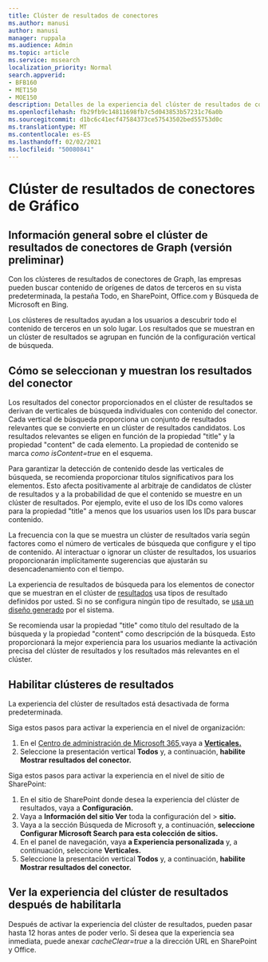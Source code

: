 ```yaml
---
title: Clúster de resultados de conectores
ms.author: manusi
author: manusi
manager: ruppala
ms.audience: Admin
ms.topic: article
ms.service: mssearch
localization_priority: Normal
search.appverid:
- BFB160
- MET150
- MOE150
description: Detalles de la experiencia del clúster de resultados de conectores
ms.openlocfilehash: fb29fb9c14811698fb7c5d043853b57231c76a0b
ms.sourcegitcommit: d1bc6c41ecf47584373ce57543502bed55753d0c
ms.translationtype: MT
ms.contentlocale: es-ES
ms.lasthandoff: 02/02/2021
ms.locfileid: "50080841"
---
```

# <a name="graph-connectors-result-cluster"></a>Clúster de resultados de conectores de Gráfico

## <a name="overview-of-the-graph-connectors-result-cluster-preview"></a>Información general sobre el clúster de resultados de conectores de Graph (versión preliminar)  

Con los clústeres de resultados de conectores de Graph, las  empresas pueden buscar contenido de orígenes de datos de terceros en su vista predeterminada, la pestaña Todo, en SharePoint, Office.com y Búsqueda de Microsoft en Bing.

Los clústeres de resultados ayudan a los usuarios a descubrir todo el contenido de terceros en un solo lugar. Los resultados que se muestran en un clúster de resultados se agrupan en función de la configuración vertical de búsqueda.

## <a name="how-connector-results-are-selected-and-displayed"></a>Cómo se seleccionan y muestran los resultados del conector

Los resultados del conector proporcionados en el clúster de resultados se derivan de verticales de búsqueda individuales con contenido del conector. Cada vertical de búsqueda proporciona un conjunto de resultados relevantes que se convierte en un clúster de resultados candidatos. Los resultados relevantes se eligen en función de la propiedad "title" y la propiedad "content" de cada elemento. La propiedad de contenido se marca *como isContent=true* en el esquema.

Para garantizar la detección de contenido desde las verticales de búsqueda, se recomienda proporcionar títulos significativos para los elementos. Esto afecta positivamente al arbitraje de candidatos de clúster de resultados y a la probabilidad de que el contenido se muestre en un clúster de resultados. Por ejemplo, evite el uso de los IDs como valores para la propiedad "title" a menos que los usuarios usen los IDs para buscar contenido.

La frecuencia con la que se muestra un clúster de resultados varía según factores como el número de verticales de búsqueda que configure y el tipo de contenido. Al interactuar o ignorar un clúster de resultados, los usuarios proporcionarán implícitamente sugerencias que ajustarán su desencadenamiento con el tiempo.

La experiencia de resultados de búsqueda para los elementos de conector que se muestran en el clúster de [resultados](https://docs.microsoft.com/microsoftsearch/customize-search-page#create-your-own-result-type) usa tipos de resultado definidos por usted. Si no se configura ningún tipo de resultado, se [usa un diseño generado](https://docs.microsoft.com/microsoftsearch/customize-search-page#default-search-result-layout) por el sistema. 

Se recomienda usar la propiedad "title" como título del resultado de la búsqueda y la propiedad "content" como descripción de la búsqueda. Esto proporcionará la mejor experiencia para los usuarios mediante la activación precisa del clúster de resultados y los resultados más relevantes en el clúster. 

## <a name="enable-result-clusters"></a>Habilitar clústeres de resultados
  
La experiencia del clúster de resultados está desactivada de forma predeterminada.  

Siga estos pasos para activar la experiencia en el nivel de organización:

1. En el [Centro de administración de Microsoft 365,](https://admin.microsoft.com)vaya a [**Verticales.**](https://admin.microsoft.com/Adminportal/Home#/MicrosoftSearch/verticals)
2. Seleccione la presentación vertical **Todos** y, a continuación, **habilite Mostrar resultados del conector.** 


Siga estos pasos para activar la experiencia en el nivel de sitio de SharePoint:

1. En el sitio de SharePoint donde desea la experiencia del clúster de resultados, vaya a **Configuración.**
2. Vaya a **Información del sitio Ver** toda la configuración del > **sitio.**
3. Vaya a la sección Búsqueda de Microsoft y, a continuación, **seleccione Configurar Microsoft Search para esta colección de sitios.**
4. En el panel de navegación, vaya **a Experiencia personalizada** y, a continuación, seleccione **Verticales.**
5. Seleccione la presentación vertical **Todos** y, a continuación, **habilite Mostrar resultados del conector.**

## <a name="view-the-result-cluster-experience-after-it-is-enabled"></a>Ver la experiencia del clúster de resultados después de habilitarla

Después de activar la experiencia del clúster de resultados, pueden pasar hasta 12 horas antes de poder verlo. Si desea que la experiencia sea inmediata, puede anexar *cacheClear=true* a la dirección URL en SharePoint y Office.

